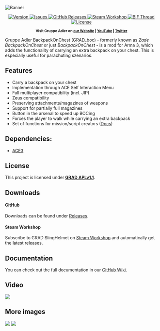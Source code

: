 ![Banner](https://c1.staticflickr.com/5/4654/25254688767_83c0563d06_b.jpg)

<p align="center">
    <a href="https://github.com/DerZade/BackpackOnChest/releases/latest">
        <img src="https://img.shields.io/github/release/DerZade/BackpackOnChest.svg?style=flat-square" alt="Version">
    </a>
    <a href="https://github.com/DerZade/BackpackOnChest/issues">
        <img src="https://img.shields.io/github/issues-raw/DerZade/BackpackOnChest.svg?style=flat-square&label=Issues" alt="Issues">
    </a>
    <a href="https://github.com/DerZade/BackpackOnChest/releases">
        <img src="https://img.shields.io/github/downloads/DerZade/BackpackOnChest/total.svg?style=flat-square&label=Downloads" alt="GitHub Releases">
    </a>
    <a href="https://steamcommunity.com/sharedfiles/filedetails/?id=820924072">
        <img src="https://img.shields.io/badge/Steam-Workshop-1B2838.svg?style=flat-square" alt="Steam Workshop">
    </a>
    <a href="https://forums.bohemia.net/forums/topic/181815-backpackonchest/">
        <img src="https://img.shields.io/badge/BIF-Thread-lightgrey.svg?style=flat-square" alt="BIF Thread">
    </a>
    <a href="https://github.com/DerZade/BackpackOnChest/blob/master/LICENSE">
        <img src="https://img.shields.io/badge/License-GRAD_APLv1.1-red.svg?style=flat-square" alt="License">
    </a>
</p>

<p align="center">
    <sup><strong>Visit Gruppe Adler on <a href="https://www.gruppe-adler.de/">our Website</a> | <a
    href="https://www.youtube.com/user/gruppeadler">YouTube</a> | <a href="https://twitter.com/Gruppe_Adler">Twitter</a></strong></sup>
</p>

Gruppe Adler BackpackOnChest (GRAD_boc) - formerly known as _Zade BackpackOnChest_ or just _BackpackOnChest_ - is a mod for Arma 3, which adds the functionality of carrying an extra backpack on your chest. This is especially useful for parachuting szenarios.

## Features
- Carry a backpack on your chest
- Implementation through ACE Self Interaction Menu
- Full multiplayer compatibility (incl. JIP)
- Zeus compatibility
- Preserving attachments/magazines of weapons
- Support for partially full magazines
- Button in the arsenal to speed up BOCing
- Forces the player to walk while carrying an extra backpack
- Set of functions for mission/script creators ([Docs](https://github.com/DerZade/BackpackOnChest/wiki))

## Dependencies:
- [ACE3](http://www.ace3mod.com)

## License
This project is licensed under [**GRAD APLv1.1**](https://github.com/DerZade/BackpackOnChest/blob/master/LICENSE).  

## Downloads
#### GitHub 
Downloads can be found under [Releases](https://github.com/DerZade/BackpackOnChest/releases).  

#### Steam Workshop
Subscribe to GRAD SlingHelmet on [Steam Workshop](https://steamcommunity.com/sharedfiles/filedetails/?id=820924072) and automatically get the latest releases.

## Documentation  
You can check out the full documentation in our [GitHub Wiki](https://github.com/DerZade/BackpackOnChest/wiki).

## Video
<a href="https://youtu.be/wbSwFU6tY1c" target="_blank"><img src="https://i.ytimg.com/vi/wbSwFU6tY1c/maxresdefault.jpg"></a>

## More images
![](https://c1.staticflickr.com/5/4702/40110298232_fd89502b3a_h.jpg)
![](https://c1.staticflickr.com/5/4627/40126462801_4e53cb22fb_b.jpg)
